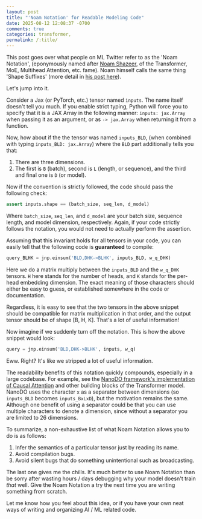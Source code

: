 ```yaml
---
layout: post
title: "'Noam Notation' for Readable Modeling Code"
date: 2025-08-12 12:08:37 -0700
comments: true
categories: transformer,
permalink: /:title/
---
```

This post goes over what people on ML Twitter refer to as the 'Noam Notation', (eponymously named after <a href="https://scholar.google.com/citations?user=wsGvgA8AAAAJ&hl=en" target="_blank">Noam Shazeer</a>, of the Transformer, MoE, Multihead Attention, etc. fame). Noam himself calls the same thing 'Shape Suffixes' (more detail in <a href="https://medium.com/@NoamShazeer/shape-suffixes-good-coding-style-f836e72e24fd" target="_blank">his post here</a>).

Let's jump into it.

Consider a Jax (or PyTorch, etc.) tensor named `inputs`. The name itself doesn't tell you much. If you enable strict typing, Python will force you to specify that it is a JAX Array in the following manner: `inputs: jax.Array` when passing it as an argument, or as `-> jax.Array` when returning it from a function.

Now, how about if the the tensor was named `inputs_BLD`, (when combined with typing `inputs_BLD: jax.Array`) where the `BLD` part additionally tells you that:

1. There are three dimensions.
2. The first is `B` (batch), second is `L` (length, or sequence), and the third and final one is `D` (or model).

Now if the convention is strictly followed, the code should pass the following check:

```python
assert inputs.shape == (batch_size, seq_len, d_model)
```

Where `batch_size`, `seq_len`, and `d_model` are your batch size, sequence length, and model dimension, respectively. Again, if your code strictly follows the notation, you would not need to actually perform the assertion.

Assuming that this invariant holds for all tensors in your code, you can easily tell that the following code is **guaranteed** to compile:

```python
query_BLHK = jnp.einsum('BLD,DHK->BLHK', inputs_BLD, w_q_DHK)
```

Here we do a matrix multiply between the `inputs_BLD` and the `w_q_DHK` tensors. `H` here stands for the number of heads, and `K` stands for the per-head embedding dimension. The exact meaning of those characters should either be easy to guess, or established somewhere in the code or documentation.

Regardless, it is easy to see that the two tensors in the above snippet should be compatible for matrix multiplication in that order, and the output tensor should be of shape [B, H, K]. That's a lot of useful information!

Now imagine if we suddenly turn off the notation. This is how the above snippet would look:

```python
query = jnp.einsum('BLD,DHK->BLHK', inputs, w_q)
```

Eww. Right? It's like we stripped a lot of useful information.

The readability benefits of this notation quickly compounds, especially in a large codebase. For example, see the <a href="https://github.com/google-deepmind/nanodo/blob/10aefdeed40a63293daf112b91a5538cd24fa3a4/nanodo/model.py#L121" target="_blank">NanoDO framework's implementation of Causal Attention</a> and other building blocks of the Transformer model. NanoDO uses the character `x` as a separator between dimensions (so `inputs_BLD` becomes `inputs_BxLxD`), but the motivation remains the same. Although one benefit of using a separator could be that you can use multiple characters to denote a dimension, since without a separator you are limited to 26 dimensions.

To summarize, a non-exhaustive list of what Noam Notation allows you to do is as follows:

1. Infer the semantics of a particular tensor just by reading its name.
2. Avoid compilation bugs.
3. Avoid silent bugs that do something unintentional such as broadcasting. 

The last one gives me the chills. It's much better to use Noam Notation than be sorry after wasting hours / days debugging why your model doesn't train *that* well. Give the Noam Notation a try the next time you are writing something from scratch.

Let me know how you feel about this idea, or if you have your own neat ways of writing and organizing AI / ML related code.